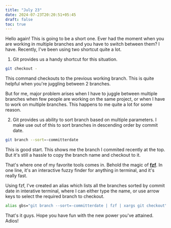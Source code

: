 ```yaml
---
title: "July 23"
date: 2024-07-23T20:20:51+05:45
draft: false 
toc: true
---
```


Hello again! This is going to be a short one. 
Ever had the moment when you are working in multiple branches and you have to switch between them? I have. 
Recently, I've been using two shortcut quite a lot.
1. Git provides us a handy shortcut for this situation.
```bash
git checkout -
```
This command checkouts to the previous working branch. This is quite helpful when you're juggling between 2 branches.

But for me, major problem arises when I have to juggle between multiple branches when few people are working on the same project, or when I have to work on multiple branches. This happens to me quite a lot for some reason.  

2. Git provides us ability to sort branch based on multiple parameters. I  make use out of this to sort branches in descending order by commit date.

```bash
git branch --sort=-committerdate
```
This is good start. This shows me the branch I commited recently at the top. But it's still a hassle to copy the branch name and checkout to it.  

That's where one of my favorite tools comes in. Behold the magic of **[fzf](https://github.com/junegunn/fzf)**. In one line, it's an interactive fuzzy finder for anything in terminal, and it's really fast.  

Using fzf, I've created an alias which lists all the branches sorted by commit date in interative terminal, where I can either type the name, or use arrow keys to select the required branch to checkout.
```bash
alias gbs="git branch --sort=-committerdate | fzf | xargs git checkout"
```

That's it guys. Hope you have fun with the new power you've attained. Adios!


